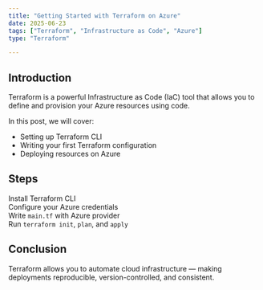 ```yaml
---
title: "Getting Started with Terraform on Azure"
date: 2025-06-23
tags: ["Terraform", "Infrastructure as Code", "Azure"]
type: "Terraform"

---
```


## Introduction

Terraform is a powerful Infrastructure as Code (IaC) tool that allows you to define and provision your Azure resources using code.

In this post, we will cover:
- Setting up Terraform CLI
- Writing your first Terraform configuration
- Deploying resources on Azure

## Steps

Install Terraform CLI  
Configure your Azure credentials  
Write `main.tf` with Azure provider  
Run `terraform init`, `plan`, and `apply`

## Conclusion

Terraform allows you to automate cloud infrastructure — making deployments reproducible, version-controlled, and consistent.
